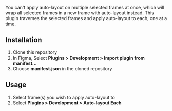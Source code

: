 You can't apply auto-layout on multiple selected frames at once, which will wrap all selected frames in a new frame with auto-layout instead. This plugin traverses the selected frames and apply auto-layout to each, one at a time.

## Installation

1. Clone this repository
2. In Figma, Select **Plugins > Development > Import plugin from manifest…**
3. Choose **manifest.json** in the cloned repository

## Usage

1. Select frame(s) you wish to apply auto-layout to
2. Select **Plugins > Development > Auto-layout Each**
